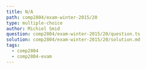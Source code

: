 ```yaml
---
title: N/A
path: comp2804/exam-winter-2015/20
type: multiple-choice
author: Michiel Smid
question: comp2804/exam-winter-2015/20/question.ts
solution: comp2804/exam-winter-2015/20/solution.md
tags:
  - comp2804
  - comp2804-exam
---
```

